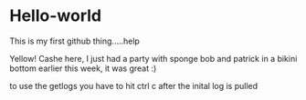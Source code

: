 # Hello-world
This is my first github thing.....help

Yellow! Cashe here, I just had a party with sponge bob and patrick in a bikini bottom earlier this week, it was great :)

to use the getlogs you have to hit ctrl c after the inital log is pulled

